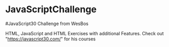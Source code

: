 # JavaScriptChallenge
#JavaScript30 Challenge from WesBos

HTML, JavaScript and HTML Exercises with additional Features.
Check out "https://javascript30.com/" for his courses
